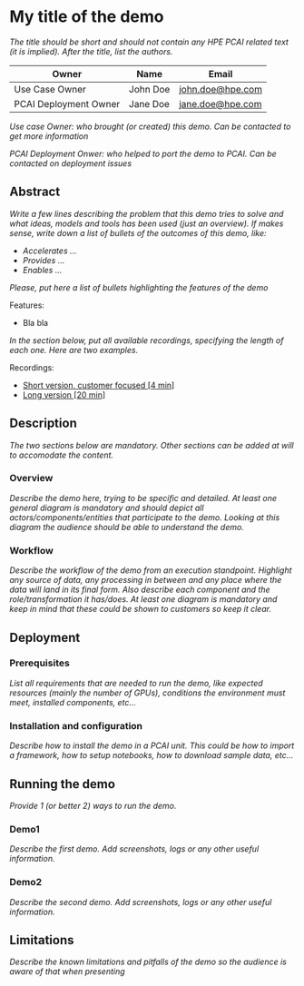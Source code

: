 # My title of the demo

*The title should be short and should not contain any HPE PCAI related text (it is implied). After the title, list the authors.*

| Owner                 | Name              | Email                              |
| ----------------------|-------------------|------------------------------------|
| Use Case Owner        | John Doe          | john.doe@hpe.com                   |
| PCAI Deployment Owner | Jane Doe          | jane.doe@hpe.com                   |

*Use case Owner: who brought (or created) this demo. Can be contacted to get more information*

*PCAI Deployment Onwer: who helped to port the demo to PCAI. Can be contacted on deployment issues*

## Abstract

*Write a few lines describing the problem that this demo tries to solve and what ideas, models and tools has been used (just an overview). If makes sense, write down a list of bullets of the outcomes of this demo, like:*

- *Accelerates ...*
- *Provides ...*
- *Enables ...*

*Please, put here a list of bullets highlighting the features of the demo*

Features:
- Bla bla

*In the section below, put all available recordings, specifying the length of each one. Here are two examples.*

Recordings:
- [Short version, customer focused [4 min]](https://storage.googleapis.com/ai-solution-engineering-videos/public/AI-coding-assistant.mp4)
- [Long version [20 min]](https://storage.googleapis.com/ai-solution-engineering-videos/public/AI-coding-assistant.mp4)


## Description

*The two sections below are mandatory. Other sections can be added at will to accomodate the content.*

### Overview

*Describe the demo here, trying to be specific and detailed. At least one general diagram is mandatory and should depict all actors/components/entities that participate to the demo. Looking at this diagram the audience should be able to understand the demo.*

### Workflow

*Describe the workflow of the demo from an execution standpoint. Highlight any source of data, any processing in between and any place where the data will land in its final form. Also describe each component and the role/transformation it has/does. At least one diagram is mandatory and keep in mind that these could be shown to customers so keep it clear.*


## Deployment


### Prerequisites

*List all requirements that are needed to run the demo, like expected resources (mainly the number of GPUs), conditions the environment must meet, installed components, etc...*

### Installation and configuration

*Describe how to install the demo in a PCAI unit. This could be how to import a framework, how to setup notebooks, how to download sample data, etc...*

## Running the demo

*Provide 1 (or better 2) ways to run the demo.*

### Demo1

*Describe the first demo. Add screenshots, logs or any other useful information.*

### Demo2

*Describe the second demo. Add screenshots, logs or any other useful information.*

## Limitations

*Describe the known limitations and pitfalls of the demo so the audience is aware of that when presenting*
